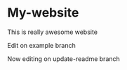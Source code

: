# My-website

This is really awesome website

Edit on example branch

Now editing on update-readme branch


